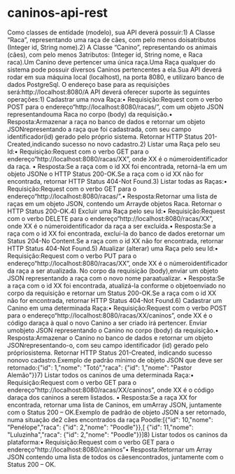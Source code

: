 # caninos-api-rest

Como classes de entidade (modelo), sua API deverá possuir:1) A Classe “Raca”, representando uma raça de cães, com pelo menos doisatributos (Integer id, String nome).2) A Classe “Canino”, representando os animais (cães), com pelo menos 3atributos: (Integer id, String nome, e Raca raca).Um Canino deve pertencer uma única raça.Uma Raça qualquer do sistema pode possuir diversos Caninos pertencentes a ela.Sua API deverá rodar em sua máquina local (localhost), na porta 8080, e utilizaro banco de dados PostgreSql. O endereço base para as requisições será:http://localhost:8080/A API deverá oferecer suporte às seguintes operações:1) Cadastrar uma nova Raça:• Requisição:Request com o verbo POST para o endereço“http://localhost:8080/racas/”, com um objeto JSON representandouma Raca no corpo (body) da requisição.• Resposta:Armazenar a raça no banco de dados e retornar um objeto JSONrepresentando a raça que foi cadastrada, com seu campo identificador(id) gerado pelo próprio sistema. Retornar HTTP Status 201-Created,indicando sucesso no novo cadastro.2) Listar uma Raça pelo seu Id:• Requisição:Request com o verbo GET para o endereço“http://localhost:8080/racas/XX”, onde XX é o númeroidentificador da raça.
• Resposta:Se a raça com o id XX foi encontrada, retorná-la em um objeto JSONe o HTTP Status 200-OK.Se a raça com o id XX não for encontrada, retornar HTTP Status 404-Not Found.3) Listar todas as Raças:• Requisição:Request com o verbo GET para o endereço“http://localhost:8080/racas/”.• Resposta:Retornar uma lista de raças em um objeto JSON, contendo um Arrayde objetos Raca. Retornar o HTTP Status 200-OK.4) Excluir uma Raça pelo seu Id:• Requisição:Request com o verbo DELETE para o endereço“http://localhost:8080/racas/XX”, onde XX é o númeroidentificador da raça a ser excluída.• Resposta:Se a raça com o id XX foi encontrada, excluí-la do banco de dados eretornar um Status 204-No Content.Se a raça com o id XX não for encontrada, retornar HTTP Status 404-Not Found.5) Atualizar (alterar) uma Raça pelo seu Id:• Requisição:Request com o verbo PUT para o endereço“http://localhost:8080/racas/XX”, onde XX é o númeroidentificador da raça a ser atualizada. No corpo da requisição (body),enviar um objeto JSON representando a raça com o novo nome paraatualizar.
• Resposta:Se a raça com o id XX foi encontrada, atualizá-la conforme o objetoenviado no corpo da requisição e retornar um Status 200-OK.Se a raça com o id XX não for encontrada, retornar HTTP Status 404-Not Found.6) Cadastrar um Canino em uma determinada Raça:• Requisição:Request com o verbo POST para o endereço“http://localhost:8080/racas/XX/caninos”, onde XX é o código daraça à qual o novo Canino a ser criado irá pertencer. Enviar umobjeto JSON representando o Canino no corpo (body) da requisição.• Resposta:Armazenar o Canino no banco de dados e retornar um objeto JSONrepresentando-o, com seu campo identificador (id) gerado pelo própriosistema. Retornar HTTP Status 201-Created, indicando sucesso nonovo cadastro.Exemplo de padrão mínimo de objeto JSON que deve ser retornado:{"id": 1,"nome": "Totó","raca": {"id": 1,"nome": "Pastor Alemão"}}7) Listar todos os caninos de uma determinada Raça:• Requisição:Request com o verbo GET para o endereço“http://localhost:8080/racas/XX/caninos”, onde XX é o código daraça dos caninos a serem listados.
• Resposta:Se a raça XX for encontrada, retornar uma lista de Caninos, em umArray JSON, juntamente com o Status 200 – OK.Exemplo de padrão de objeto JSON a ser retornado, numa situação de2 cães encontrados da raça Poodle:[{"id": 10,"nome": "Penélope","raca": {"id": 2,"nome": "Poodle"}},[ {"id": 11,"nome": "Luluzinha","raca": {"id": 2,"nome": "Poodle"}}]8) Listar todos os caninos da plataforma:• Requisição:Request com o verbo GET para o endereço“http://localhost:8080/caninos”• Resposta:Retornar um Array JSON contendo uma lista de todos os cãesencontrados, juntamente com o Status 200 – OK.
